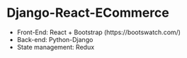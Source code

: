 # Django-React-ECommerce


<ul>
<li>Front-End: React + Bootstrap (https://bootswatch.com/)</li>
<li>Back-end: Python-Django</li>
<li>State management: Redux</li>
</ul>
